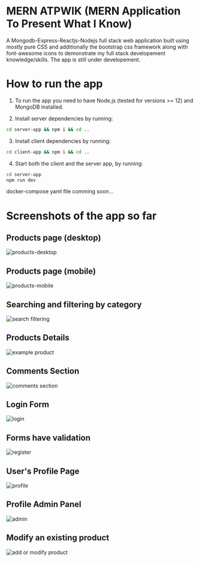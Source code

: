# MERN ATPWIK (MERN Application To Present What I Know)

A Mongodb-Express-Reactjs-Nodejs full stack web application built using mostly pure CSS and additionally the bootstrap css framework along with font-awesome icons to demonstrate my full stack developement knowledge/skills. The app is still under developement.

# How to run the app

1. To run the app you need to have Node.js (tested for versions >= 12) and MongoDB installed.

2. Install server dependencies by running:

```bash
cd server-app && npm i && cd ..
```

3. Install client dependencies by running:

```bash
cd client-app && npm i && cd ..
```

4. Start both the client and the server app, by running:

```bash
cd server-app
npm run dev
```

docker-compose yaml file comming soon...

# Screenshots of the app so far

## Products page (desktop)

![products-desktop](screenshots/products.png)

## Products page (mobile)

![products-mobile](screenshots/products-mobile.png)

## Searching and filtering by category

![search filtering](screenshots/search_filtering.png)

## Products Details

![example product](screenshots/example_product.png)

## Comments Section

![comments section](screenshots/comments_section.png)

## Login Form

![login](screenshots/login.png)

## Forms have validation

![register](screenshots/register.png)

## User's Profile Page

![profile](screenshots/profile.png)

## Profile Admin Panel

![admin](screenshots/profile-admin-panel.png)

## Modify an existing product

![add or modify product](screenshots/add_or_modify_product.png)
